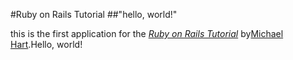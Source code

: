 #Ruby on Rails Tutorial
##"hello, world!"

this is the first application for the [*Ruby on Rails Tutorial*](https://railstutorial.jp/)
by[Michael Hart](http://www.michaelhart.com/).Hello, world!
